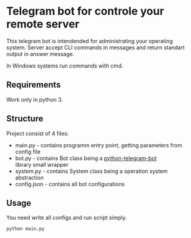 Telegram bot for controle your remote server
===

This telegram bot is intendended for administrating your operating   
system. Server accept CLI commands in messages and return standart   
output in answer message.

In Windows systems run commands with cmd.


Requirements
---
Work only in python 3.


Structure
---

Project consist of 4 files:
- main.py - contains programm entry point, getting parameters from   
config file
- bot.py - contains Bot class being a [python-telegram-bot](https://github.com/python-telegram-bot/python-telegram-bot)   
library small wrapper
- system.py - contains System class being a operation system   
abstraction
- config.json - contains all bot configurations


Usage
---
You need write all configs and run script simply.
```cmd
python main.py
```
